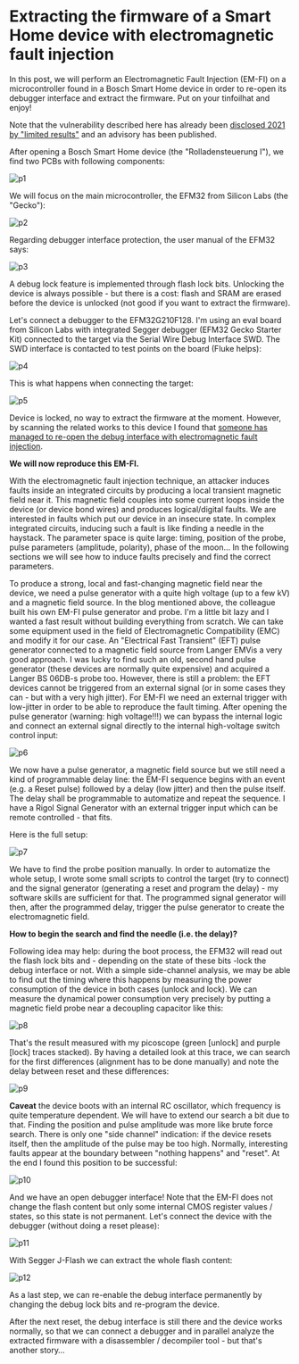 # Extracting the firmware of a Smart Home device with electromagnetic fault injection

In this post, we will perform an Electromagnetic Fault Injection (EM-FI) on a microcontroller found in a Bosch Smart Home device in order to re-open its debugger interface and extract the firmware. Put on your tinfoilhat and enjoy!

Note that the vulnerability described here has already been [disclosed 2021 by "limited results"](https://limitedresults.com/2021/06/enter-the-efm32-gecko/) and an advisory has been published.

After opening a Bosch Smart Home device (the "Rolladensteuerung I"), we find two PCBs with following components:

![p1](./pictures/p1.png)

We will focus on the main microcontroller, the EFM32 from Silicon Labs (the "Gecko"):

![p2](./pictures/p2.png)

Regarding debugger interface protection, the user manual of the EFM32 says:

![p3](./pictures/p3.png)

A debug lock feature is implemented through flash lock bits. Unlocking the device is always possible - but there is a cost: flash and SRAM are erased before the device is unlocked (not good if you want to extract the firmware).

Let's connect a debugger to the EFM32G210F128. I'm using an eval board from Silicon Labs with integrated Segger debugger (EFM32 Gecko Starter Kit) connected to the target via the Serial Wire Debug Interface SWD. The SWD interface is contacted to test points on the board (Fluke helps):

![p4](./pictures/p4.png)

This is what happens when connecting the target:

![p5](./pictures/p5.png)

Device is locked, no way to extract the firmware at the moment. However, by scanning the related works to this device I found that [someone has managed to re-open the debug interface with electromagnetic fault injection](https://limitedresults.com/2021/06/enter-the-efm32-gecko/). 

**We will now reproduce this EM-FI.**

With the electromagnetic fault injection technique, an attacker induces faults inside an integrated circuits by producing a local transient magnetic field near it. This magnetic field couples into some current loops inside the device (or device bond wires) and produces logical/digital faults. We are interested in faults which put our device in an insecure state. In complex integrated circuits, inducing such a fault is like finding a needle in the haystack. The parameter space is quite large: timing, position of the probe, pulse parameters (amplitude, polarity), phase of the moon… In the following sections we will see how to induce faults precisely and find the correct parameters.

To produce a strong, local and fast-changing magnetic field near the device, we need a pulse generator with a quite high voltage (up to a few kV) and a magnetic field source. In the blog mentioned above, the colleague built his own EM-FI pulse generator and probe. I'm a little bit lazy and I wanted a fast result without building everything from scratch. We can take some equipment used in the field of Electromagnetic Compatibility (EMC) and modify it for our case. An "Electrical Fast Transient" (EFT) pulse generator connected to a magnetic field source from Langer EMVis a very good approach. I was lucky to find such an old, second hand pulse generator (these devices are normally quite expensive) and acquired a Langer BS 06DB-s probe too. However, there is still a problem: the EFT devices cannot be triggered from an external signal (or in some cases they can - but with a very high jitter). For EM-FI we need an external trigger with low-jitter in order to be able to reproduce the fault timing. After opening the pulse generator (warning: high voltage!!!) we can bypass the internal logic and connect an external signal directly to the internal high-voltage switch control input:

![p6](./pictures/p6.png)

We now have a pulse generator, a magnetic field source but we still need a kind of programmable delay line: the EM-FI sequence begins with an event (e.g. a Reset pulse) followed by a delay (low jitter) and then the pulse itself. The delay shall be programmable to automatize and repeat the sequence. I have a Rigol Signal Generator with an external trigger input which can be remote controlled - that fits.

Here is the full setup:

![p7](./pictures/p7.png)

We have to find the probe position manually. In order to automatize the whole setup, I wrote some small scripts to control the target (try to connect) and the signal generator (generating a reset and program the delay) - my software skills are sufficient for that. The programmed signal generator will then, after the programmed delay, trigger the pulse generator to create the electromagnetic field.

**How to begin the search and find the needle (i.e. the delay)?**

Following idea may help: during the boot process, the EFM32 will read out the flash lock bits and - depending on the state of these bits -lock the debug interface or not. With a simple side-channel analysis, we may be able to find out the timing where this happens by measuring the power consumption of the device in both cases (unlock and lock). We can measure the dynamical power consumption very precisely by putting a magnetic field probe near a decoupling capacitor like this:

![p8](./pictures/p8.png)

That's the result measured with my picoscope (green [unlock] and purple [lock] traces stacked). By having a detailed look at this trace, we can search for the first differences (alignment has to be done manually) and note the delay between reset and these differences:

![p9](./pictures/p9.png)

**Caveat** the device boots with an internal RC oscillator, which frequency is quite temperature dependent. We will have to extend our search a bit due to that.
Finding the position and pulse amplitude was more like brute force search. There is only one "side channel" indication: if the device resets itself, then the amplitude of the pulse may be too high. Normally, interesting faults appear at the boundary between "nothing happens" and "reset". At the end I found this position to be successful:

![p10](./pictures/p10.png)

And we have an open debugger interface! Note that the EM-FI does not change the flash content but only some internal CMOS register values / states, so this state is not permanent. Let's connect the device with the debugger (without doing a reset please):

![p11](./pictures/p11.png)

With Segger J-Flash we can extract the whole flash content:

![p12](./pictures/p12.png)

As a last step, we can re-enable the debug interface permanently by changing the debug lock bits and re-program the device.

After the next reset, the debug interface is still there and the device works normally, so that we can connect a debugger and in parallel analyze the extracted firmware with a disassembler / decompiler tool - but that's another story…
